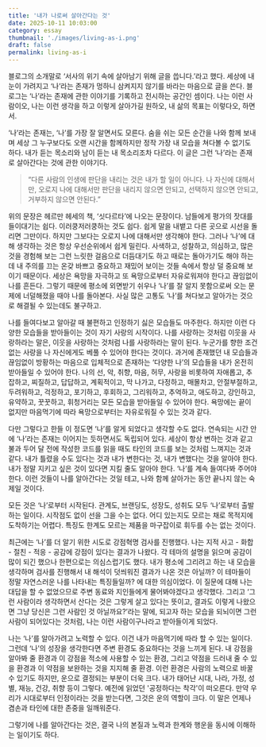```yaml
---
title: '내가 나로써 살아간다는 것'
date: 2025-10-11 10:03:00
category: essay
thumbnail: './images/living-as-i.png'
draft: false
permalink: living-as-i
---
```


블로그의 소개말로 ‘서사의 위기 속에 살아남기 위해 글을 씁니다.’라고 했다. 세상에 내 눈이 가려지고 ‘나’라는 존재가 멍하니 삼켜지지 않기를 바라는 마음으로 글을 쓴다. 블로그는 ‘나’라는 존재에 관한 이야기를 기록하고 전시하는 공간인 셈이다. 나는 이런 사람이오, 나는 이런 생각을 하고 이렇게 살아가길 원하오, 내 삶의 목표는 이렇다오, 하면서.

‘나’라는 존재는, ‘나’를 가장 잘 알면서도 모른다. 숨을 쉬는 모든 순간을 나와 함께 보내며 세상 그 누구보다도 오랜 시간을 함께하지만 정작 가장 내 모습을 쳐다볼 수 없기도 하다. 내가 듣는 목소리와 남이 듣는 내 목소리조차 다르다. 이 글은 그런 ‘나’라는 존재로 살아간다는 것에 관한 이야기다.

> “다른 사람의 인생에 판단을 내리는 것은 내가 할 일이 아니다. 나 자신에 대해서만, 오로지 나에 대해서만 판단을 내리지 않으면 안되고, 선택하지 않으면 안되고, 거부하지 않으면 안된다.”

위의 문장은 헤르만 헤세의 책, ‘싯다르타’에 나오는 문장이다. 남들에게 평가의 잣대를 들이대기는 쉽다. 이러쿵저러쿵하는 것도 쉽다. 쉽게 말을 내뱉고 다른 곳으로 시선을 돌리면 그만이다. 하지만 그보다는 오로지 나에 대해서만 생각해야 한다. 그러나 ‘나’에 대해 생각하는 것은 항상 우선순위에서 쉽게 밀린다. 사색하고, 성찰하고, 의심하고, 많은 것을 경험해 보는 그런 느릿한 걸음으로 더듬대기도 하고 때로는 돌아가기도 해야 하는데 내 주의를 끄는 온갖 바쁘고 중요하고 재밌어 보이는 것들 속에서 항상 덜 중요해 보이기 때문이다. 세상은 욕망을 자극하고 또 욕망으로부터 자유로워져야 한다고 끊임없이 나를 흔든다. 그렇기 때문에 평소에 외면받기 쉬우나 ‘나’를 잘 알지 못함으로써 오는 문제에 너덜해졌을 때야 나를 돌아본다. 사실 많은 고통도 ‘나’를 쳐다보고 알아가는 것으로 해결될 수 있는데도 불구하고.

나를 들여다보고 알아갈 때 불편하고 인정하기 싫은 모습들도 마주한다. 하지만 이런 다양한 모습들을 받아들이는 것이 자기 사랑의 시작이다. 나를 사랑하는 것처럼 이웃을 사랑하라는 말은, 이웃을 사랑하는 것처럼 나를 사랑하라는 말이 된다. 누군가를 향한 조건 없는 사랑을 나 자신에게도 베풀 수 있어야 한다는 것이다. 과거에 존재했던 내 모습들과 끊임없이 방황하는 마음으로 입체적으로 존재하는 ‘다양한 나’의 모습들을 내가 온전히 받아들일 수 있어야 한다. 나의 선, 악, 취향, 마음, 허무, 사랑을 비롯하여 자애롭고, 추잡하고, 찌질하고, 답답하고, 계획적이고, 막 나가고, 다정하고, 매몰차고, 안절부절하고, 두려워하고, 걱정하고, 포기하고, 후회하고, 그리워하고, 추억하고, 애도하고, 강인하고, 유약하고, 꿋꿋하고, 휘청거리는 모든 모습을 받아들일 수 있어야 한다. 욕망에는 끝이 없지만 마음먹기에 따라 욕망으로부터는 자유로워질 수 있는 것과 같다.

다만 그렇다고 한들 이 정도면 ‘나’를 알게 되었다고 생각할 수도 없다. 연속되는 시간 안에 ‘나’라는 존재는 이어지는 듯하면서도 독립되어 있다. 세상이 항상 변하는 것과 같고 불과 두어 달 전에 작성한 코드를 읽을 때도 타인의 코드를 보는 것처럼 느껴지는 것과 같다. 내가 틀렸을 수도 있다는 것과 내가 변한다는 것, 내가 변했다는 것을 알아야 한다. 내가 정말 지키고 싶은 것이 있다면 지킬 줄도 알아야 한다. ‘나’를 계속 들여다봐 주어야 한다. 이런 것들이 나를 알아간다는 것일 테고, 나와 함께 살아가는 동안 끝나지 않는 숙제일 것이다.

모든 것은 ‘나’로부터 시작된다. 관계도, 브랜딩도, 성장도, 성취도 모두 ‘나’로부터 출발하는 일이다. 시작점도 없이 선을 그을 수는 없다. 어디 있는지도 모르는 채로 목적지에 도착하기는 어렵다. 특징도 한계도 모르는 제품을 마구잡이로 휘두를 수는 없는 것이다.

최근에는 ‘나’를 더 알기 위한 시도로 강점혁명 검사를 진행했다. 나는 지적 사고 - 화합 - 절친 - 적응 - 공감에 강점이 있다는 결과가 나왔다. 각 테마의 설명을 읽으며 공감이 많이 되긴 했으나 한편으로는 의심스럽기도 했다. 내가 평소에 그리려고 하는 내 모습을 생각하며 검사를 진행해서 내 해석이 덧씌워진 결과가 나온 것은 아닐까? 이 테마들이 정말 자연스러운 나를 나타내는 특징들일까? 에 대한 의심이었다. 이 질문에 대해 나는 대답을 할 수 없었으므로 주변 동료와 지인들에게 물어봐야겠다고 생각했다. 그리고 ‘그런 사람이라 생각하면서 산다는 것은 그렇게 살고 있다는 뜻이고, 결과도 이렇게 나왔으면 그냥 당신은 그런 사람인 것 아닐까요?’라는 말에, 되고자 하는 모습을 되뇌이면 그런 사람이 되어있다는 것처럼, 나는 이런 사람이구나라고 받아들이게 되었다.

나는 ‘나’를 알아가려고 노력할 수 있다. 이건 내가 마음먹기에 따라 할 수 있는 일이다. 그런데 ‘나’의 성장을 생각한다면 주변 환경도 중요하다는 것을 느끼게 된다. 내 강점을 알아봐 줄 환경과 이 강점을 적소에 사용할 수 있는 환경, 그리고 약점을 드러내 줄 수 있을 환경과 이 약점을 보완하는 것을 지지해 줄 환경. 이런 환경은 사람의 노력으로 바꿀 수 있기도 하지만, 운으로 결정되는 부분이 더욱 크다. 내가 태어난 시대, 나라, 가정, 성별, 재능, 건강, 취향 등이 그렇다. 예전에 읽었던 '공정하다는 착각'이 떠오른다. 만약 우리가 시대로부터 인정이라는 것을 받는다면, 그것은 운의 역할이 크다. 이 말은 언제나 겸손과 타인에 대한 존중을 일깨워준다.

그렇기에 나를 알아간다는 것은, 결국 나의 본질과 노력과 한계와 행운을 동시에 이해하는 일이기도 하다.
